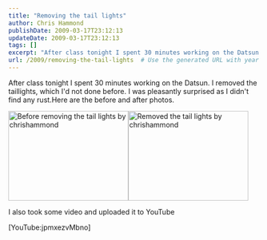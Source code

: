 ```yaml
---
title: "Removing the tail lights"
author: Chris Hammond
publishDate: 2009-03-17T23:12:13
updateDate: 2009-03-17T23:12:13
tags: []
excerpt: "After class tonight I spent 30 minutes working on the Datsun. I removed the taillights, which I'd not done before. I was pleasantly surprised as I didn't find any rust.Here are the before and after photos.  I also took some video and uploaded it to YouTube Flash Not Installed"
url: /2009/removing-the-tail-lights  # Use the generated URL with year
---
```

<p>After class tonight I spent 30 minutes working on the Datsun. I&#160;removed the taillights, which I'd not done before. I&#160;was pleasantly surprised as I didn't find any rust.Here are the before and after photos.</p> <p><a title="Before removing the tail lights by chrishammond" href="https://www.flickr.com/photos/chammond/3364566424/"><img class="pc_img" height="180" alt="Before removing the tail lights by chrishammond" width="240" src="https://farm4.static.flickr.com/3428/3364566424_4f0559a3e9_m.jpg" /></a><a title="Removed the tail lights by chrishammond" href="https://www.flickr.com/photos/chammond/3363746503/"><img class="pc_img" height="180" alt="Removed the tail lights by chrishammond" width="240" src="https://farm4.static.flickr.com/3471/3363746503_f45346021f_m.jpg" /></a></p> <p>I also took some video and uploaded it to&#160;YouTube</p> <p>[YouTube:jpmxezvMbno]</p>
